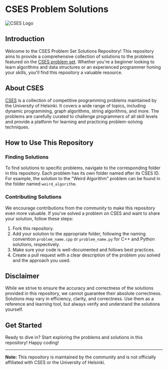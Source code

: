 # CSES Problem Solutions

![CSES Logo](https://cses.fi/logo.png)

## Introduction

Welcome to the CSES Problem Set Solutions Repository! This repository aims to provide a comprehensive collection of solutions to the problems featured on the [CSES problem set](https://cses.fi/problemset/). Whether you're a beginner looking to learn algorithms and data structures or an experienced programmer honing your skills, you'll find this repository a valuable resource.

## About CSES

[CSES](https://cses.fi/problemset/) is a collection of competitive programming problems maintained by the University of Helsinki. It covers a wide range of topics, including dynamic programming, graph algorithms, string algorithms, and more. The problems are carefully curated to challenge programmers of all skill levels and provide a platform for learning and practicing problem-solving techniques.

## How to Use This Repository

### Finding Solutions

To find solutions to specific problems, navigate to the corresponding folder in this repository. Each problem has its own folder named after its CSES ID. For example, the solution to the "Weird Algorithm" problem can be found in the folder named `weird_algorithm`.

### Contributing Solutions

We encourage contributions from the community to make this repository even more valuable. If you've solved a problem on CSES and want to share your solution, follow these steps:

1. Fork this repository.
2. Add your solution to the appropriate folder, following the naming convention `problem_name.cpp` or `problem_name.py` for C++ and Python solutions, respectively.
3. Make sure your code is well-documented and follows best practices.
4. Create a pull request with a clear description of the problem you solved and the approach you used.

## Disclaimer

While we strive to ensure the accuracy and correctness of the solutions provided in this repository, we cannot guarantee their absolute correctness. Solutions may vary in efficiency, clarity, and correctness. Use them as a reference and learning tool, but always verify and understand the solutions yourself.

## Get Started

Ready to dive in? Start exploring the problems and solutions in this repository! Happy coding!

---

**Note:** This repository is maintained by the community and is not officially affiliated with CSES or the University of Helsinki.
